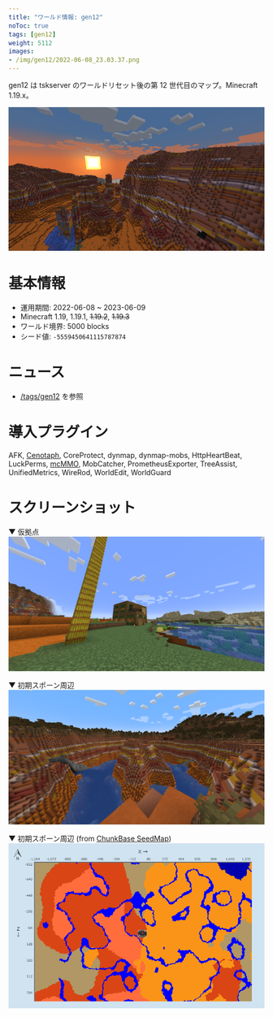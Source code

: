 ```yaml
---
title: "ワールド情報: gen12"
noToc: true
tags: [gen12]
weight: 5112
images:
- /img/gen12/2022-06-08_23.03.37.png
---
```


gen12 は tskserver のワールドリセット後の第 12 世代目のマップ。Minecraft 1.19.x。
<!--more-->

![](/img/gen12/2022-06-08_23.03.37.png)

# 基本情報
- 運用期間: 2022-06-08 ~ 2023-06-09
- Minecraft 1.19, 1.19.1, ~~1.19.2~~, ~~1.19.3~~
- ワールド境界: 5000 blocks
- シード値: `-5559450641115787874`

# ニュース
- [/tags/gen12](/tags/gen12) を参照

# 導入プラグイン
AFK, [Cenotaph](/plugins/cenotaph), CoreProtect, dynmap, dynmap-mobs, HttpHeartBeat, LuckPerms, [mcMMO](/plugins/mcMMO), MobCatcher, PrometheusExporter, TreeAssist, UnifiedMetrics, WireRod, WorldEdit, WorldGuard

# スクリーンショット
▼ 仮拠点
![](/img/gen12/2022-06-11_14.10.44.png)

▼ 初期スポーン周辺
![](/img/gen12/2022-06-11_16.28.02.png)

▼ 初期スポーン周辺 (from [ChunkBase SeedMap](https://www.chunkbase.com/apps/seed-map))
![](/img/gen12/respawn.png)
